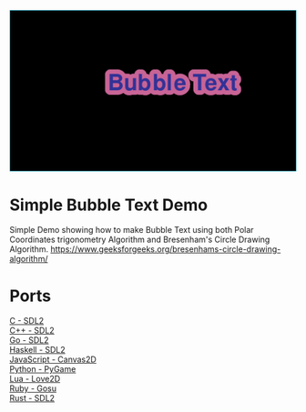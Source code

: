 ![Screenshot](screenshot.png)

# Simple Bubble Text Demo
Simple Demo showing how to make Bubble Text using both Polar Coordinates trigonometry Algorithm and Bresenham's Circle Drawing Algorithm. https://www.geeksforgeeks.org/bresenhams-circle-drawing-algorithm/

# Ports
[C - SDL2](C-SDL2)\
[C++ - SDL2](Cpp-SDL2)\
[Go - SDL2](Go-SDL2)\
[Haskell - SDL2](Haskell-SDL2)\
[JavaScript - Canvas2D](JavaScript-Canvas2D)\
[Python - PyGame](Python-Pygame)\
[Lua - Love2D](Lua-Love2D)\
[Ruby - Gosu](Ruby-Gosu)\
[Rust - SDL2](Rust-SDL2)
